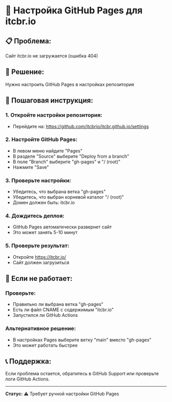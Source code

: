 # 🔧 Настройка GitHub Pages для itcbr.io

## 📋 Проблема:
Сайт itcbr.io не загружается (ошибка 404)

## 🎯 Решение:
Нужно настроить GitHub Pages в настройках репозитория

## 📝 Пошаговая инструкция:

### 1. Откройте настройки репозитория:
- Перейдите на: https://github.com/itcbrio/itcbr.github.io/settings

### 2. Настройте GitHub Pages:
- В левом меню найдите "Pages"
- В разделе "Source" выберите "Deploy from a branch"
- В поле "Branch" выберите "gh-pages" и "/ (root)"
- Нажмите "Save"

### 3. Проверьте настройки:
- Убедитесь, что выбрана ветка "gh-pages"
- Убедитесь, что выбран корневой каталог "/ (root)"
- Домен должен быть: itcbr.io

### 4. Дождитесь деплоя:
- GitHub Pages автоматически развернет сайт
- Это может занять 5-10 минут

### 5. Проверьте результат:
- Откройте https://itcbr.io/
- Сайт должен загрузиться

## 🚨 Если не работает:

### Проверьте:
- Правильно ли выбрана ветка "gh-pages"
- Есть ли файл CNAME с содержимым "itcbr.io"
- Запустился ли GitHub Actions

### Альтернативное решение:
- В настройках Pages выберите ветку "main" вместо "gh-pages"
- Это может работать быстрее

## 📞 Поддержка:
Если проблема остается, обратитесь в GitHub Support или проверьте логи GitHub Actions.

---
**Статус:** ⚠️ Требует ручной настройки GitHub Pages
